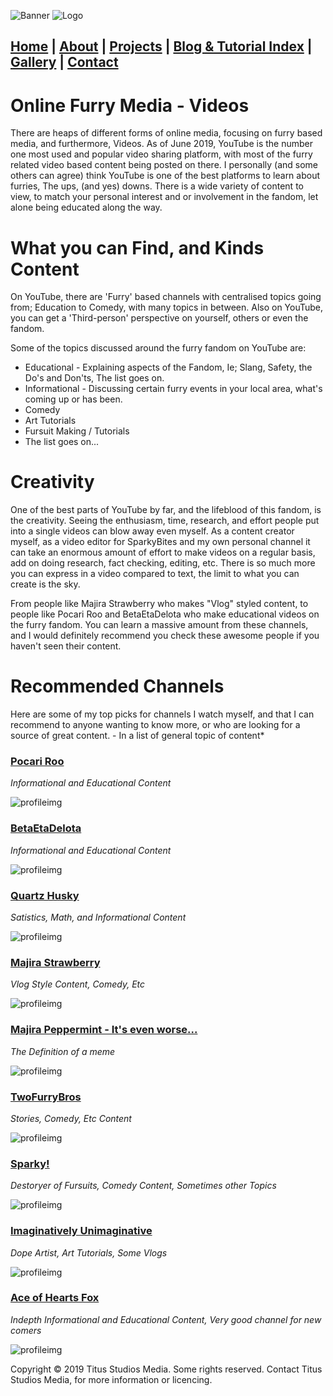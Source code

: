 ![Banner](/assets/images/IMG_0286_2.png)
![Logo](/assets/images/IMG_0286_3.png)

## [Home](https://titusstudiosmediagroup.github.io/)      |      [About](https://titusstudiosmediagroup.github.io/content/pages/about)     |    [Projects](https://titusstudiosmediagroup.github.io/content/pages/projects)      |      [Blog & Tutorial Index](https://titusstudiosmediagroup.github.io/blogindex)      |      [Gallery](https://titusstudiosmediagroup.github.io/content/pages/gallery)      |      [Contact](https://titusstudiosmediagroup.github.io/content/pages/contact)


# Online Furry Media - Videos

There are heaps of different forms of online media, focusing on furry based media, and furthermore, Videos. 
As of June 2019, YouTube is the number one most used and popular video sharing platform, with most of the furry related video based content being posted on there. I personally (and some others can agree) think YouTube is one of the best platforms to learn about furries, The ups, (and yes) downs. There is a wide variety of content to view, to match your personal interest and or involvement in the fandom, let alone being educated along the way. 


# What you can Find, and Kinds Content

On YouTube, there are 'Furry' based channels with centralised topics going from; Education to Comedy, with many topics in between.
Also on YouTube, you can get a 'Third-person' perspective on yourself, others or even the fandom.

Some of the topics discussed around the furry fandom on YouTube are:
 * Educational - Explaining aspects of the Fandom, Ie; Slang, Safety, the Do's and Don'ts, The list goes on.
 * Informational - Discussing certain furry events in your local area, what's coming up or has been.
 * Comedy
 * Art Tutorials
 * Fursuit Making / Tutorials
 * The list goes on...


# Creativity

One of the best parts of YouTube by far, and the lifeblood of this fandom, is the creativity. Seeing the enthusiasm, time, research, and effort people put into a single videos can blow away even myself. As a content creator myself, as a video editor for SparkyBites and my own personal channel it can take an enormous amount of effort to make videos on a regular basis, add on doing research, fact checking, editing, etc. There is so much more you can express in a video compared to text, the limit to what you can create is the sky.

From people like Majira Strawberry who makes "Vlog" styled content, to people like Pocari Roo and BetaEtaDelota who make educational videos on the furry fandom. You can learn a massive amount from these channels, and I would definitely recommend you check these awesome people if you haven't seen their content.


# Recommended Channels

Here are some of my top picks for channels I watch myself, and that I can recommend to anyone wanting to know more, or who are looking for a source of great content. - In a list of general topic of content*


### [Pocari Roo](https://www.youtube.com/channel/UCpic65F1ZwfHCtuCwkbqtdA/)
_Informational and Educational Content_

![profileimg](https://yt3.ggpht.com/a/AGF-l78gviTU5PsQbI5YfxR43dpt4a82bK1cUdK4xw=s288-mo-c-c0xffffffff-rj-k-no)



### [BetaEtaDelota](https://www.youtube.com/channel/UCYud9gPgbjQV7z_nhaojGcg)
_Informational and Educational Content_

![profileimg](https://yt3.ggpht.com/a/AGF-l7-efGUs1cR8FFnMYuelBfB99YuXtBLicBL4ug=s288-mo-c-c0xffffffff-rj-k-no)



### [Quartz Husky](https://www.youtube.com/channel/UCmad2GY1CmBMCP0JxkOgEXA)
_Satistics, Math, and Informational Content_

![profileimg](https://yt3.ggpht.com/a/AGF-l79kvMP3Fyg2M7zSBPbbxM0-xFibyLMqnzLvgg=s288-mo-c-c0xffffffff-rj-k-no)



### [Majira Strawberry](https://www.youtube.com/user/kyleispurrfect)
_Vlog Style Content, Comedy, Etc_

![profileimg](https://yt3.ggpht.com/a/AGF-l7_E6xnL8qBXnneORKp12cK67oaFkfpaker1_A=s288-mo-c-c0xffffffff-rj-k-no)



### [Majira Peppermint - It's even worse...](https://www.youtube.com/channel/UCGZ2H9AZnSiHRN5sVUU7CbA)
_The Definition of a meme_

![profileimg](https://yt3.ggpht.com/a/AGF-l7915xmwDfoS5l1vp-uLIcTWtwoRZI1waF2RIA=s288-mo-c-c0xffffffff-rj-k-no)



### [TwoFurryBros](https://www.youtube.com/channel/UCiWmp9z9mc1IFj5dnqGpOMA)
_Stories, Comedy, Etc Content_

![profileimg](https://yt3.ggpht.com/a/AGF-l78nBcgPHRSA_JDMY0kpUx0VMxCZsZozdnvK-w=s288-mo-c-c0xffffffff-rj-k-no)



### [Sparky!](https://www.youtube.com/channel/UCuoeboTy1Sdr-IBDPPygsJQ)
_Destoryer of Fursuits, Comedy Content, Sometimes other Topics_

![profileimg](https://yt3.ggpht.com/a/AGF-l7_kC0bkn36wpPM7t_8qq5j_rTYAZ9J8lhgTPw=s288-mo-c-c0xffffffff-rj-k-no)



### [Imaginatively Unimaginative](https://www.youtube.com/channel/UCvDMaD61IGdsBAlkG2TsaDw)
_Dope Artist, Art Tutorials, Some Vlogs_

![profileimg](https://yt3.ggpht.com/a/AGF-l7_diCSlYHrtOIS43VyB_2MsuObEyZBHDRCEiQ=s288-mo-c-c0xffffffff-rj-k-no)



### [Ace of Hearts Fox](https://www.youtube.com/channel/UCdrogTpVkwZdhRXtqSxv5lQ)
_Indepth Informational and Educational Content, Very good channel for new comers_

![profileimg](https://yt3.ggpht.com/a/AGF-l79mmFDbNzFY2gAq0hNlA2pXu_wctoie2CdxFQ=s288-mo-c-c0xffffffff-rj-k-no)





Copyright © 2019 Titus Studios Media. Some rights reserved. Contact Titus Studios Media, for more information or licencing.
